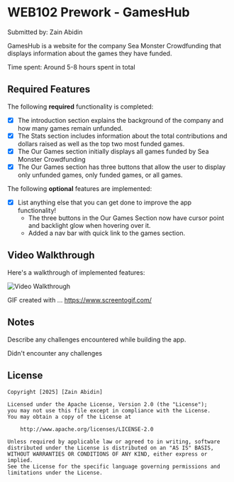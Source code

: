 # WEB102 Prework - GamesHub

Submitted by: Zain Abidin

GamesHub is a website for the company Sea Monster Crowdfunding that displays information about the games they have funded.

Time spent: Around 5-8 hours spent in total

## Required Features

The following **required** functionality is completed:

* [X] The introduction section explains the background of the company and how many games remain unfunded.
* [X] The Stats section includes information about the total contributions and dollars raised as well as the top two most funded games.
* [X] The Our Games section initially displays all games funded by Sea Monster Crowdfunding
* [X] The Our Games section has three buttons that allow the user to display only unfunded games, only funded games, or all games.

The following **optional** features are implemented:

* [X] List anything else that you can get done to improve the app functionality!
    - The three buttons in the Our Games Section now have cursor point and backlight glow when hovering over it.
    - Added a nav bar with quick link to the games section. 

## Video Walkthrough

Here's a walkthrough of implemented features:

<img src='https://imgur.com/a/FUNXbmd' title='Video Walkthrough' width='' alt='Video Walkthrough' />

<!-- Replace this with whatever GIF tool you used! -->
GIF created with ...  https://www.screentogif.com/
<!-- Recommended tools:
[Kap](https://getkap.co/) for macOS
[ScreenToGif](https://www.screentogif.com/) for Windows
[peek](https://github.com/phw/peek) for Linux. -->

## Notes

Describe any challenges encountered while building the app.

Didn't encounter any challenges

## License

    Copyright [2025] [Zain Abidin]

    Licensed under the Apache License, Version 2.0 (the "License");
    you may not use this file except in compliance with the License.
    You may obtain a copy of the License at

        http://www.apache.org/licenses/LICENSE-2.0

    Unless required by applicable law or agreed to in writing, software
    distributed under the License is distributed on an "AS IS" BASIS,
    WITHOUT WARRANTIES OR CONDITIONS OF ANY KIND, either express or implied.
    See the License for the specific language governing permissions and
    limitations under the License.

